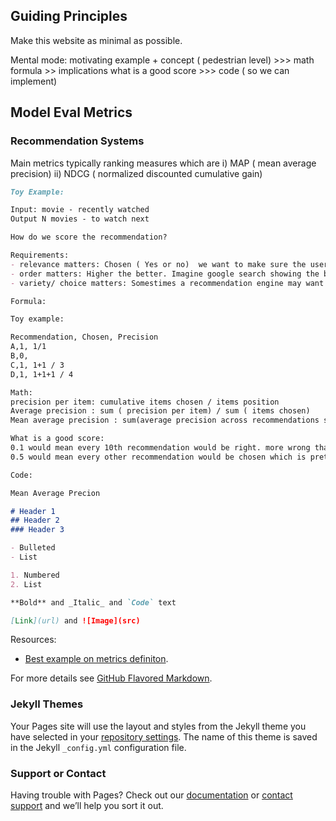 ## Guiding Principles

Make this website as minimal as possible.

Mental mode: motivating example + concept ( pedestrian level) >>> math formula >> implications what is a good score >>> code ( so we can implement) 


## Model Eval Metrics

### Recommendation Systems

Main metrics typically ranking measures which are i) MAP ( mean average precision) ii) NDCG ( normalized discounted cumulative gain)



```markdown
Toy Example:

Input: movie - recently watched
Output N movies - to watch next

How do we score the recommendation?

Requirements:
- relevance matters: Chosen ( Yes or no)  we want to make sure the user chooses the recommendation
- order matters: Higher the better. Imagine google search showing the best 5 at the bottom of the page vs the top of the page.
- variety/ choice matters: Somestimes a recommendation engine may want to give a couple of options instead of just one option

Formula:

Toy example:

Recommendation, Chosen, Precision
A,1, 1/1
B,0, 
C,1, 1+1 / 3
D,1, 1+1+1 / 4

Math:
precision per item: cumulative items chosen / items position
Average precision : sum ( precision per item) / sum ( items chosen)
Mean average precision : sum(average precision across recommendations shown) / sum ( recommendations shown)

What is a good score:
0.1 would mean every 10th recommendation would be right. more wrong than right
0.5 would mean every other recommendation would be chosen which is pretty good.

Code: 

Mean Average Precion

# Header 1
## Header 2
### Header 3

- Bulleted
- List

1. Numbered
2. List

**Bold** and _Italic_ and `Code` text

[Link](url) and ![Image](src)
```

Resources:
- [Best example on metrics definiton](https://makarandtapaswi.wordpress.com/2012/07/02/intuition-behind-average-precision-and-map/).

For more details see [GitHub Flavored Markdown](https://guides.github.com/features/mastering-markdown/).

### Jekyll Themes

Your Pages site will use the layout and styles from the Jekyll theme you have selected in your [repository settings](https://github.com/david-woo-instacart/easyml.github.io/settings). The name of this theme is saved in the Jekyll `_config.yml` configuration file.

### Support or Contact

Having trouble with Pages? Check out our [documentation](https://help.github.com/categories/github-pages-basics/) or [contact support](https://github.com/contact) and we’ll help you sort it out.
